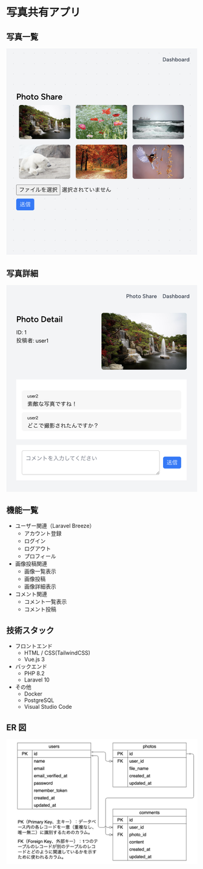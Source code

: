 # 写真共有アプリ

## 写真一覧

![photo_list](/images/photo_list.png)

## 写真詳細

![photo_detail](/images/photo_detail.png)

## 機能一覧

- ユーザー関連（Laravel Breeze）
  - アカウント登録
  - ログイン
  - ログアウト
  - プロフィール
- 画像投稿関連
  - 画像一覧表示
  - 画像投稿
  - 画像詳細表示
- コメント関連
  - コメント一覧表示
  - コメント投稿

## 技術スタック

- フロントエンド
  - HTML / CSS(TailwindCSS)
  - Vue.js 3
- バックエンド
  - PHP 8.2
  - Laravel 10
- その他
  - Docker
  - PostgreSQL
  - Visual Studio Code

## ER 図

![photo_share_er](/images/photo_share_er.jpg)

